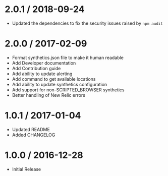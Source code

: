 # 2.0.1 / 2018-09-24 

* Updated the dependencies to fix the security issues raised by ``` npm audit ```

# 2.0.0 / 2017-02-09

* Format synthetics.json file to make it human readable
* Add Developer documentation
* Add Contribution guide
* Add ability to update alerting
* Add command to get available locations
* Add ability to update synthetics configuration
* Add support for non-SCRIPTED_BROWSER synthetics
* Better handling of New Relic errors

# 1.0.1 / 2017-01-04

* Updated README
* Added CHANGELOG

# 1.0.0 / 2016-12-28

* Initial Release